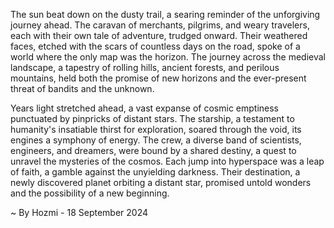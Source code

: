 
The sun beat down on the dusty trail, a searing reminder of the unforgiving journey ahead.  The caravan of merchants, pilgrims, and weary travelers, each with their own tale of adventure, trudged onward. Their weathered faces, etched with the scars of countless days on the road, spoke of a world where the only map was the horizon.  The journey across the medieval landscape, a tapestry of rolling hills, ancient forests, and perilous mountains, held both the promise of new horizons and the ever-present threat of bandits and the unknown. 

Years light stretched ahead, a vast expanse of cosmic emptiness punctuated by pinpricks of distant stars.  The starship, a testament to humanity's insatiable thirst for exploration, soared through the void, its engines a symphony of energy.  The crew, a diverse band of scientists, engineers, and dreamers, were bound by a shared destiny, a quest to unravel the mysteries of the cosmos. Each jump into hyperspace was a leap of faith, a gamble against the unyielding darkness.  Their destination, a newly discovered planet orbiting a distant star, promised untold wonders and the possibility of a new beginning. 

~ By Hozmi - 18 September 2024

